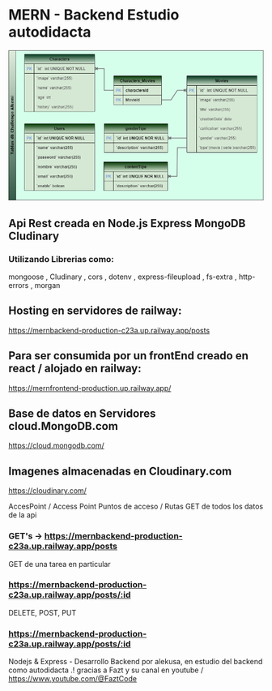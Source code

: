 # MERN - Backend Estudio autodidacta

![Screenshot](db.png)

## Api Rest creada en Node.js Express MongoDB Cludinary

### Utilizando Librerias como:

mongoose , Cludinary , cors , dotenv , express-fileupload , fs-extra , http-errors , morgan

## Hosting en servidores de railway:

https://mernbackend-production-c23a.up.railway.app/posts

## Para ser consumida por un frontEnd creado en react / alojado en railway:

https://mernfrontend-production.up.railway.app/

## Base de datos en Servidores cloud.MongoDB.com

https://cloud.mongodb.com/

## Imagenes almacenadas en Cloudinary.com

https://cloudinary.com/

AccesPoint / Access Point
Puntos de acceso / Rutas
GET de todos los datos de la api

### GET's -> https://mernbackend-production-c23a.up.railway.app/posts

GET de una tarea en particular

### https://mernbackend-production-c23a.up.railway.app/posts/:id

DELETE, POST, PUT

### https://mernbackend-production-c23a.up.railway.app/posts/:id

Nodejs & Express - Desarrollo Backend por alekusa,
en estudio del backend como autodidacta .!
gracias a Fazt y su canal en youtube /
https://www.youtube.com/@FaztCode
